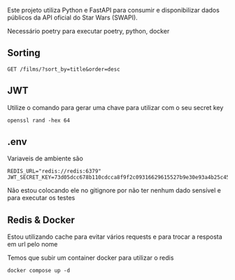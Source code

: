 
Este projeto utiliza Python e FastAPI para consumir e disponibilizar dados públicos da API oficial do Star Wars (SWAPI).

Necessário poetry para executar poetry, python, docker


## Sorting 

```
GET /films/?sort_by=title&order=desc
```


## JWT

Utilize o comando para gerar uma chave para utilizar com o seu secret key

```
openssl rand -hex 64
``` 

## .env

Variaveis de ambiente são 

```
REDIS_URL="redis://redis:6379"
JWT_SECRET_KEY=73d05dcc678b110cdcca8f9f2c09316629615527b9e30e93a4b25c45a4d291fa222268248acc68fea40c8362d8aab8d481daa958de71d8b4e6039bccd9da6a4d
```

Não estou colocando ele no gitignore por não ter nenhum dado sensível e para executar os testes

## Redis & Docker

Estou utilizando cache para evitar vários requests e para trocar a resposta em url pelo nome 

Temos que subir um container docker para utilizar o redis

```
docker compose up -d
```